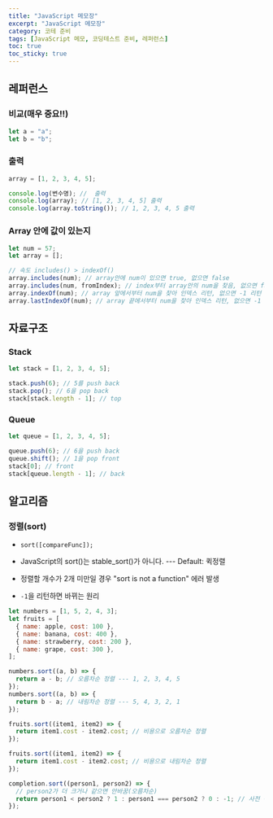 ```yaml
---
title: "JavaScript 메모장"
excerpt: "JavaScript 메모장"
category: 코테 준비
tags: [JavaScript 메모, 코딩테스트 준비, 레퍼런스]
toc: true
toc_sticky: true
---
```


## 레퍼런스

### 비교(매우 중요!!)

```js
let a = "a";
let b = "b";
```

### 출력

```js
array = [1, 2, 3, 4, 5];

console.log(변수명); //  출력
console.log(array); // [1, 2, 3, 4, 5] 출력
console.log(array.toString()); // 1, 2, 3, 4, 5 출력
```

### Array 안에 값이 있는지

```js
let num = 57;
let array = [];

// 속도 includes() > indexOf()
array.includes(num); // array안에 num이 있으면 true, 없으면 false
array.includes(num, fromIndex); // index부터 array안의 num을 찾음, 없으면 false
array.indexOf(num); // array 앞에서부터 num을 찾아 인덱스 리턴, 없으면 -1 리턴
array.lastIndexOf(num); // array 끝에서부터 num을 찾아 인덱스 리턴, 없으면 -1 리턴
```

## 자료구조

### Stack

```js
let stack = [1, 2, 3, 4, 5];

stack.push(6); // 5를 push back
stack.pop(); // 6을 pop back
stack[stack.length - 1]; // top
```

### Queue

```js
let queue = [1, 2, 3, 4, 5];

queue.push(6); // 6을 push back
queue.shift(); // 1을 pop front
stack[0]; // front
stack[queue.length - 1]; // back
```

## 알고리즘

### 정렬(sort)

- `sort([compareFunc]);`

- JavaScript의 sort()는 stable_sort()가 아니다. --- Default: 퀵정렬
- 정렬할 개수가 2개 미만일 경우 "sort is not a function" 에러 발생
- `-1`을 리턴하면 바뀌는 원리

```js
let numbers = [1, 5, 2, 4, 3];
let fruits = [
  { name: apple, cost: 100 },
  { name: banana, cost: 400 },
  { name: strawberry, cost: 200 },
  { name: grape, cost: 300 },
];

numbers.sort((a, b) => {
  return a - b; // 오름차순 정렬 --- 1, 2, 3, 4, 5
});
numbers.sort((a, b) => {
  return b - a; // 내림차순 정렬 --- 5, 4, 3, 2, 1
});

fruits.sort((item1, item2) => {
  return item1.cost - item2.cost; // 비용으로 오름차순 정렬
});

fruits.sort((item1, item2) => {
  return item1.cost - item2.cost; // 비용으로 내림차순 정렬
});

completion.sort((person1, person2) => {
  // person2가 더 크거나 같으면 안바꿈(오름차순)
  return person1 < person2 ? 1 : person1 === person2 ? 0 : -1; // 사전 정렬
});
```
